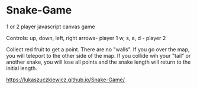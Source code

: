 # Snake-Game
1 or 2 player javascript canvas game

Controls:
up, down, left, right arrows- player 1
w, s, a, d - player 2

Collect red fruit to get a point. There are no "walls". If you go over the map, you will teleport to the other side of the map. If you collide wih your "tail" or another snake, you will lose all points and the snake length will return to the initial length.

https://lukaszuczkiewicz.github.io/Snake-Game/

